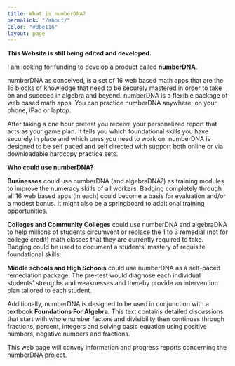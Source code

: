 ```yaml
---
title: What is numberDNA?
permalink: "/about/"
Color: "#dbe116"
layout: page
---
```


**This Website is still being edited and developed.**
                 
I am looking for funding to develop a product called **numberDNA**.

numberDNA as conceived, is a set of 16 web based math apps that are the 16 blocks of knowledge that need to be securely mastered in order to take on and succeed in algebra and beyond. numberDNA is a flexible package of web based math apps.  You can practice numberDNA anywhere; on your phone, iPad or laptop. 

After taking a one hour pretest you receive your
personalized report that acts as your game plan.  It tells you which foundational skills you have securely in place and which ones you need to work on. numberDNA is designed to be self paced and self directed with support both online or via downloadable hardcopy practice sets. 

**Who could use numberDNA?**

**Businesses** could use numberDNA (and algebraDNA?) as training modules to improve the numeracy skills of all workers.  Badging completely through all 16 web based apps (in each) could become a basis for evaluation and/or a modest bonus.  It might also be a springboard to additional training opportunities.

**Colleges and Community Colleges** could use numberDNA and algebraDNA to help millions of students circumvent or replace the 1 to 3 remedial (not for college credit) math classes that they are currently required to take.  Badging could be used to document a students’ mastery of requisite foundational skills.

**Middle schools and High Schools** could use numberDNA as a self-paced remediation package.  The pre-test would diagnose each individual students’ strengths and weaknesses and thereby provide an intervention plan tailored to each student.

Additionally, numberDNA is designed to be used in conjunction with a textbook **Foundations For Algebra**.  This text contains detailed discussions that start with whole number factors and divisibility then continues through fractions, percent, integers and solving basic equation using positive numbers, negative numbers and fractions. 

This web page will convey information and progress reports concerning the numberDNA project. 

